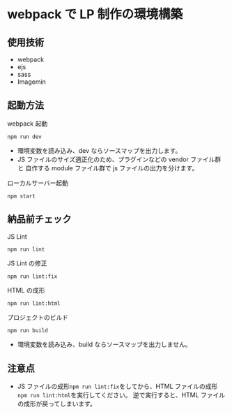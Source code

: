 # webpack で LP 制作の環境構築

## 使用技術

- webpack
- ejs
- sass
- Imagemin

## 起動方法

webpack 起動

```
npm run dev
```

- 環境変数を読み込み、dev ならソースマップを出力します。
- JS ファイルのサイズ適正化のため、プラグインなどの vendor ファイル群と 自作する module ファイル群で js ファイルの出力を分けます。

ローカルサーバー起動

```
npm start
```

## 納品前チェック

JS Lint

```
npm run lint
```

JS Lint の修正

```
npm run lint:fix
```

HTML の成形

```
npm run lint:html
```

プロジェクトのビルド

```
npm run build
```

- 環境変数を読み込み、build ならソースマップを出力しません。

## 注意点

- JS ファイルの成形`npm run lint:fix`をしてから、HTML ファイルの成形`npm run lint:html`を実行してください。
  逆で実行すると、HTML ファイルの成形が戻ってしまいます。
